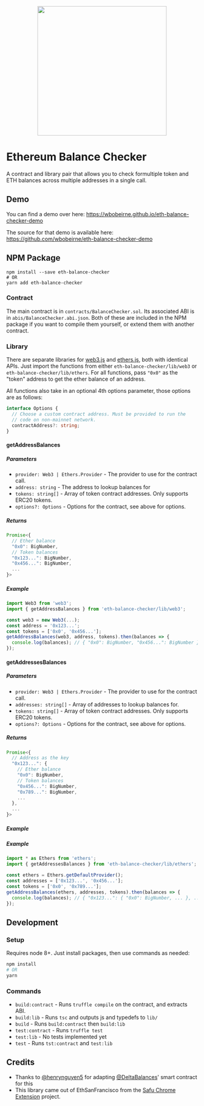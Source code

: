 <p align="center">
  <img src="https://i.imgur.com/2ZBxjyu.png" width="340" />
  <h1>Ethereum Balance Checker</h1>
</p>

A contract and library pair that allows you to check formultiple token and ETH
balances across multiple addresses in a single call.

## Demo

You can find a demo over here: https://wbobeirne.github.io/eth-balance-checker-demo

The source for that demo is available here: https://github.com/wbobeirne/eth-balance-checker-demo

## NPM Package

```
npm install --save eth-balance-checker
# OR
yarn add eth-balance-checker
```

### Contract

The main contract is in `contracts/BalanceChecker.sol`. Its associated ABI is in `abis/BalanceChecker.abi.json`. Both of these are included in the NPM package if you want to compile them yourself, or extend them with another
contract.

### Library

There are separate libraries for [web3.js](https://github.com/ethereum/web3.js/)
and [ethers.js](https://github.com/ethers-io/ethers.js/), both with identical 
APIs. Just import the functions from either `eth-balance-checker/lib/web3` or
`eth-balance-checker/lib/ethers`. For all functions, pass `"0x0"` as the "token"
address to get the ether balance of an address.

All functions also take in an optional 4th options parameter, those options are as follows:

```typescript
interface Options {
  // Choose a custom contract address. Must be provided to run the
  // code on non-mainnet network.
  contractAddress?: string;
}
```

#### getAddressBalances

##### Parameters
* `provider: Web3 | Ethers.Provider` - The provider to use for the contract call.
* `address: string` - The address to lookup balances for
* `tokens: string[]` - Array of token contract addresses. Only supports ERC20 tokens.
* `options?: Options` - Options for the contract, see above for options.

##### Returns
```js
Promise<{
  // Ether balance
  "0x0": BigNumber,
  // Token balances
  "0x123...": BigNumber,
  "0x456...": BigNumber,
  ...
}>
```

##### Example
```ts
import Web3 from 'web3';
import { getAddressBalances } from 'eth-balance-checker/lib/web3';

const web3 = new Web3(...);
const address = '0x123...';
const tokens = ['0x0', '0x456...'];
getAddressBalances(web3, address, tokens).then(balances => {
  console.log(balances); // { "0x0": BigNumber, "0x456...": BigNumber }
});
```

#### getAddressesBalances

##### Parameters
* `provider: Web3 | Ethers.Provider` - The provider to use for the contract call.
* `addresses: string[]` - Array of addresses to lookup balances for.
* `tokens: string[]` - Array of token contract addresses. Only supports ERC20 tokens.
* `options?: Options` - Options for the contract, see above for options.

##### Returns
```js
Promise<{
  // Address as the key
  "0x123...": {
    // Ether balance
    "0x0": BigNumber,
    // Token balances
    "0x456...": BigNumber,
    "0x789...": BigNumber,
    ...
  },
  ...
}>
```

##### Example

##### Example
```ts
import * as Ethers from 'ethers';
import { getAddressesBalances } from 'eth-balance-checker/lib/ethers';

const ethers = Ethers.getDefaultProvider();
const addresses = ['0x123...', '0x456...'];
const tokens = ['0x0', '0x789...'];
getAddressBalances(ethers, addresses, tokens).then(balances => {
  console.log(balances); // { "0x123...": { "0x0": BigNumber, ... }, ... }
});
```

## Development

### Setup

Requires node 8+. Just install packages, then use commands as needed:

```bash
npm install
# OR
yarn
```

### Commands

* `build:contract` - Runs `truffle compile` on the contract, and extracts ABI.
* `build:lib` - Runs `tsc` and outputs js and typedefs to `lib/`
* `build` - Runs `build:contract` then `build:lib`
* `test:contract` - Runs `truffle test`
* `test:lib` - No tests implemented yet
* `test` - Runs `tst:contract` and `test:lib`

## Credits

* Thanks to [@henrynguyen5](https://github.com/henrynguyen5) for adapting 
[@DeltaBalances](https://github.com/DeltaBalances)' smart contract for this
* This library came out of EthSanFrancisco from the
[Safu Chrome Extension](https://github.com/grant-project/safu-extension) project.